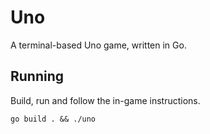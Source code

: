 # Uno

A terminal-based Uno game, written in Go.

## Running

Build, run and follow the in-game instructions.

```
go build . && ./uno
```
